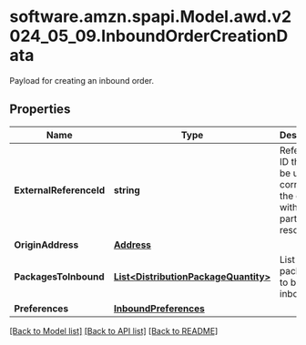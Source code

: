 # software.amzn.spapi.Model.awd.v2024_05_09.InboundOrderCreationData
Payload for creating an inbound order.

## Properties

Name | Type | Description | Notes
------------ | ------------- | ------------- | -------------
**ExternalReferenceId** | **string** | Reference ID that can be used to correlate the order with partner resources. | [optional] 
**OriginAddress** | [**Address**](Address.md) |  | 
**PackagesToInbound** | [**List&lt;DistributionPackageQuantity&gt;**](DistributionPackageQuantity.md) | List of packages to be inbounded. | 
**Preferences** | [**InboundPreferences**](InboundPreferences.md) |  | [optional] 

[[Back to Model list]](../README.md#documentation-for-models) [[Back to API list]](../README.md#documentation-for-api-endpoints) [[Back to README]](../README.md)


